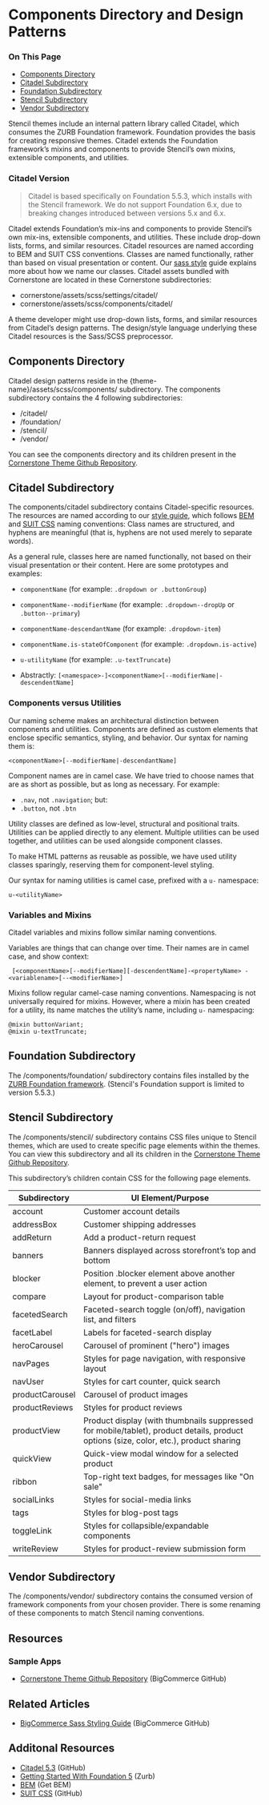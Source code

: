 <h1>Components Directory and Design Patterns</h1>
<div class="otp" id="no-index">
	<h3> On This Page </h3>
	<ul>
    <li><a href="#components_components-directory">Components Directory</a></li>
    <li><a href="#components_citadel-sub">Citadel Subdirectory</a></li>
    <li><a href="#components_foundation-sub">Foundation Subdirectory</a></li>
    <li><a href="#components_stencil-sub">Stencil Subdirectory</a></li>
    <li><a href="#components_vendor-sub">Vendor Subdirectory</a></li>
	</ul>
</div>

<a href='#components_design-patterns' aria-hidden='true' class='block-anchor'  id='components_design-patterns'><i aria-hidden='true' class='linkify icon'></i></a>

Stencil themes include an internal pattern library called Citadel, which consumes the ZURB Foundation framework. Foundation provides the basis for creating responsive themes. Citadel extends the Foundation framework’s mixins and components to provide Stencil’s own mixins, extensible components, and utilities.

<div class="HubBlock--callout">
<div class="CalloutBlock--">
<div class="HubBlock-content">
    
<!-- theme:  -->

### Citadel Version
> Citadel is based specifically on Foundation 5.5.3, which installs with the Stencil framework. We do not support Foundation 6.x, due to breaking changes introduced between versions 5.x and 6.x.

</div>
</div>
</div>

Citadel extends Foundation’s mix-ins and components to provide Stencil’s own mix-ins, extensible components, and utilities. These include drop-down lists, forms, and similar resources. Citadel resources are named according to BEM and SUIT CSS conventions. Classes are named functionally, rather than based on visual presentation or content. Our [sass style](https://github.com/bigcommerce/sass-style-guide) guide explains more about how we name our classes.
Citadel assets bundled with Cornerstone are located in these Cornerstone subdirectories: 

* <span class="fp">cornerstone/assets/scss/settings/citadel/</span>
* <span class="fp">cornerstone/assets/scss/components/citadel/</span>

A theme developer might use drop-down lists, forms, and similar resources from Citadel’s design patterns. The design/style language underlying these Citadel resources is the Sass/SCSS preprocessor.



<a href='#components_components-directory' aria-hidden='true' class='block-anchor'  id='components_components-directory'><i aria-hidden='true' class='linkify icon'></i></a>

## Components Directory 

Citadel design patterns reside in the <span class="fp">{theme-name}/assets/scss/components/</span> subdirectory. The components subdirectory contains the 4 following subdirectories:
* <span class="fp">/citadel/</span> 
* <span class="fp">/foundation/</span>
* <span class="fp">/stencil/</span>
* <span class="fp">/vendor/</span>


You can see the components directory and its children present in the [Cornerstone Theme Github Repository](https://github.com/bigcommerce/cornerstone/tree/master/assets/scss/components).



<a href='#components_citadel-sub' aria-hidden='true' class='block-anchor'  id='components_citadel-sub'><i aria-hidden='true' class='linkify icon'></i></a>

## Citadel Subdirectory

The <span class="fp">components/citadel</span> subdirectory contains Citadel-specific resources. The resources are named according to our [style guide](https://github.com/bigcommerce/sass-style-guide), which follows [BEM](http://getbem.com/naming/) and [SUIT CSS](https://github.com/suitcss/suit/blob/master/doc/naming-conventions.md) naming conventions: Class names are structured, and hyphens are meaningful (that is, hyphens are not used merely to separate words). 

As a general rule, classes here are named functionally, not based on their visual presentation or their content. Here are some prototypes and examples:

* `componentName` (for example: `.dropdown or .buttonGroup`)

* `componentName--modifierName` (for example: `.dropdown--dropUp` or `.button--primary`)

* `componentName-descendantName` (for example: `.dropdown-item`)

* `componentName.is-stateOfComponent` (for example: `.dropdown.is-active`)

* `u-utilityName` (for example: `.u-textTruncate`)

* Abstractly: `[<namespace>-]<componentName>[--modifierName|-descendentName]`

### Components versus Utilities

Our naming scheme makes an architectural distinction between components and utilities. Components are defined as custom elements that enclose specific semantics, styling, and behavior. Our syntax for naming them is:

`<componentName>[--modifierName|-descendantName]`

Component names are in camel case. We have tried to choose names that are as short as possible, but as long as necessary. For example:

* `.nav`, not `.navigation`; but:
* `.button`, not `.btn`

Utility classes are defined as low-level, structural and positional traits. Utilities can be applied directly to any element. Multiple utilities can be used together, and utilities can be used alongside component classes.

To make HTML patterns as reusable as possible, we have used utility classes sparingly, reserving them for component-level styling.

Our syntax for naming utilities is camel case, prefixed with a `u-` namespace:

`u-<utilityName>`

### Variables and Mixins

Citadel variables and mixins follow similar naming conventions.

Variables are things that can change over time. Their names are in camel case, and show context:

` [<componentName>[--modifierName][-descendentName]-<propertyName>
-<variablename>[--<modifierName>]`

Mixins follow regular camel-case naming conventions. Namespacing is not universally required for mixins. However, where a mixin has been created for a utility, its name matches the utility’s name, including `u-` namespacing:

```
@mixin buttonVariant;
@mixin u-textTruncate;
```



<a href='#components_foundation-sub' aria-hidden='true' class='block-anchor'  id='components_foundation-sub'><i aria-hidden='true' class='linkify icon'></i></a>

## Foundation Subdirectory

The <span class="fp">/components/foundation/</span> subdirectory contains files installed by the [ZURB Foundation framework](https://foundation.zurb.com/showcase/about.html). (Stencil's Foundation support is limited to version 5.5.3.)




<a href='#components_stencil-sub' aria-hidden='true' class='block-anchor'  id='components_stencil-sub'><i aria-hidden='true' class='linkify icon'></i></a>

## Stencil Subdirectory

The <span class="fp">/components/stencil/</span> subdirectory contains CSS files unique to Stencil themes, which are used to create specific page elements within the themes. You can view this subdirectory and all its children in the [Cornerstone Theme Github Repository](https://github.com/bigcommerce/cornerstone/tree/master/assets/scss/components/stencil).

This subdirectory’s children contain CSS for the following page elements.

| Subdirectory  |  UI Element/Purpose |
| -- | -- |
| account | Customer account details |
| addressBox | Customer shipping addresses |
| addReturn | Add a product-return request |
| banners | Banners displayed across storefront’s top and bottom |
| blocker | Position .blocker element above another element, to prevent a user action |
| compare | Layout for product-comparison table |
| facetedSearch | Faceted-search toggle (on/off), navigation list, and filters |
| facetLabel | Labels for faceted-search display |
| heroCarousel | Carousel of prominent ("hero") images |
| navPages | Styles for page navigation, with responsive layout |
| navUser | Styles for cart counter, quick search |
| productCarousel | Carousel of product images |
| productReviews | Styles for product reviews |
| productView | Product display (with thumbnails suppressed for mobile/tablet), product details, product options (size, color, etc.), product sharing |
| quickView | Quick-view modal window for a selected product |
| ribbon | Top-right text badges, for messages like "On sale" |
| socialLinks | Styles for social-media links |
| tags | Styles for blog-post tags |
| toggleLink | Styles for collapsible/expandable components |
| writeReview | Styles for product-review submission form |




<a href='#components_vendor-sub' aria-hidden='true' class='block-anchor'  id='components_vendor-sub'><i aria-hidden='true' class='linkify icon'></i></a>

## Vendor Subdirectory

The <span class="fp">/components/vendor/</span> subdirectory contains the consumed version of framework components from your chosen provider. There is some renaming of these components to match Stencil naming conventions.



## Resources

### Sample Apps
* [Cornerstone Theme Github Repository](https://github.com/bigcommerce/cornerstone/tree/master/assets/scss/components) (BigCommerce GitHub)

## Related Articles
* [BigCommerce Sass Styling Guide](https://github.com/bigcommerce/sass-style-guide) (BigCommerce GitHub)

## Additonal Resources
* [Citadel 5.3](https://github.com/zurb/foundation-sites/releases/tag/v5.5.3) (GitHub)
* [Getting Started With Foundation 5](https://foundation.zurb.com/sites/docs/v/5.5.3/) (Zurb)
* [BEM](http://getbem.com/naming/) (Get BEM)
* [SUIT CSS](https://github.com/suitcss/suit/blob/master/doc/naming-conventions.md) (GitHub)

